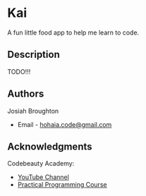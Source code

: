 # Kai

A fun little food app to help me learn to code.

## Description

TODO!!!

## Authors

Josiah Broughton  
* Email - hohaia.code@gmail.com

## Acknowledgments

Codebeauty Academy:
* [YouTube Channel](https://www.youtube.com/@CodeBeauty/)
* [Practical Programming Course](https://www.codebeautyacademy.com/)